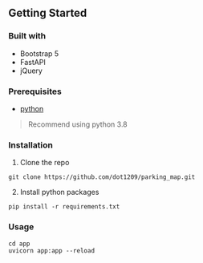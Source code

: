## Getting Started
### Built with
* Bootstrap 5
* FastAPI
* jQuery

### Prerequisites
* [python](https://www.python.org/downloads/)
> Recommend using python 3.8

### Installation
1. Clone the repo
```
git clone https://github.com/dot1209/parking_map.git
```
2. Install python packages <br />
```
pip install -r requirements.txt
```

### Usage
```
cd app 
uvicorn app:app --reload
```
